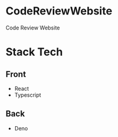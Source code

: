 # CodeReviewWebsite
Code Review Website

# Stack Tech

## Front

- React
- Typescript

## Back

- Deno
